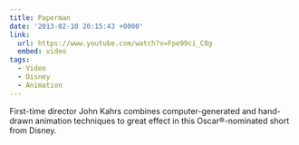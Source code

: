 ```yaml
---
title: Paperman
date: '2013-02-10 20:15:43 +0000'
link:
  url: https://www.youtube.com/watch?v=Fpe99ci_C8g
  embed: video
tags:
  - Video
  - Disney
  - Animation
---
```

First-time director John Kahrs combines computer-generated and hand-drawn animation techniques to great effect in this Oscar®-nominated short from Disney.
